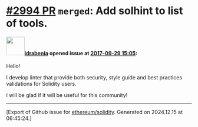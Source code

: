# [\#2994 PR](https://github.com/ethereum/solidity/pull/2994) `merged`: Add solhint to list of tools.

#### <img src="https://avatars.githubusercontent.com/u/1108467?u=844601b65e2890417286f254971c8d4e90c5c8f0&v=4" width="50">[idrabenia](https://github.com/idrabenia) opened issue at [2017-09-29 15:05](https://github.com/ethereum/solidity/pull/2994):

Hello!

I develop linter that provide both security, style guide and best practices validations for Solidity users.

I will be glad if it will be useful for this community!




-------------------------------------------------------------------------------



[Export of Github issue for [ethereum/solidity](https://github.com/ethereum/solidity). Generated on 2024.12.15 at 06:45:24.]
